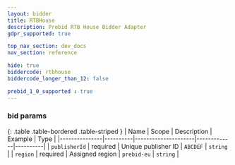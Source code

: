 ```yaml
---
layout: bidder
title: RTBHouse
description: Prebid RTB House Bidder Adapter
gdpr_supported: true

top_nav_section: dev_docs
nav_section: reference

hide: true
biddercode: rtbhouse
biddercode_longer_than_12: false

prebid_1_0_supported : true
---
```



### bid params

{: .table .table-bordered .table-striped }
| Name          | Scope    | Description         | Example     | Type     |
|---------------|----------|---------------------|-------------|----------|
| `publisherId` | required | Unique publisher ID | `ABCDEF`    | `string` |
| `region`      | required | Assigned region     | `prebid-eu` | `string` |
